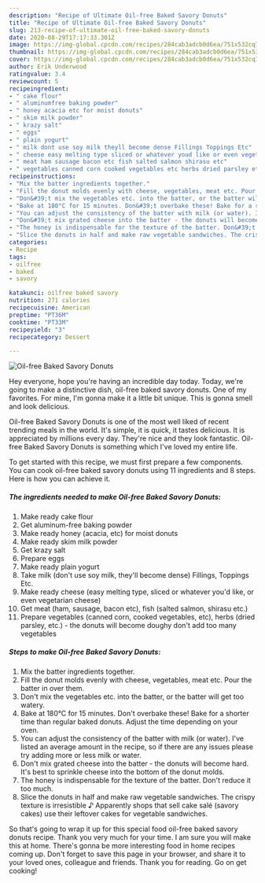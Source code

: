 ```yaml
---
description: "Recipe of Ultimate Oil-free Baked Savory Donuts"
title: "Recipe of Ultimate Oil-free Baked Savory Donuts"
slug: 213-recipe-of-ultimate-oil-free-baked-savory-donuts
date: 2020-08-29T17:17:33.301Z
image: https://img-global.cpcdn.com/recipes/284cab3adcb0d6ea/751x532cq70/oil-free-baked-savory-donuts-recipe-main-photo.jpg
thumbnail: https://img-global.cpcdn.com/recipes/284cab3adcb0d6ea/751x532cq70/oil-free-baked-savory-donuts-recipe-main-photo.jpg
cover: https://img-global.cpcdn.com/recipes/284cab3adcb0d6ea/751x532cq70/oil-free-baked-savory-donuts-recipe-main-photo.jpg
author: Erik Underwood
ratingvalue: 3.4
reviewcount: 5
recipeingredient:
- " cake flour"
- " aluminumfree baking powder"
- " honey acacia etc for moist donuts"
- " skim milk powder"
- " krazy salt"
- " eggs"
- " plain yogurt"
- " milk dont use soy milk theyll become dense Fillings Toppings Etc"
- " cheese easy melting type sliced or whatever youd like or even vegetarian cheese"
- " meat ham sausage bacon etc fish salted salmon shirasu etc"
- " vegetables canned corn cooked vegetables etc herbs dried parsley etc  the donuts will become doughy dont add too many vegetables"
recipeinstructions:
- "Mix the batter ingredients together."
- "Fill the donut molds evenly with cheese, vegetables, meat etc. Pour the batter in over them."
- "Don&#39;t mix the vegetables etc. into the batter, or the batter will get too watery."
- "Bake at 180°C for 15 minutes. Don&#39;t overbake these! Bake for a shorter time than regular baked donuts. Adjust the time depending on your oven."
- "You can adjust the consistency of the batter with milk (or water). I&#39;ve listed an average amount in the recipe, so if there are any issues please try adding more or less milk or water."
- "Don&#39;t mix grated cheese into the batter - the donuts will become hard. It&#39;s best to sprinkle cheese into the bottom of the donut molds."
- "The honey is indispensable for the texture of the batter. Don&#39;t reduce it too much."
- "Slice the donuts in half and make raw vegetable sandwiches. The crispy texture is irresistible ♪ Apparently shops that sell cake salé (savory cakes) use their leftover cakes for vegetable sandwiches."
categories:
- Recipe
tags:
- oilfree
- baked
- savory

katakunci: oilfree baked savory 
nutrition: 271 calories
recipecuisine: American
preptime: "PT36M"
cooktime: "PT33M"
recipeyield: "3"
recipecategory: Dessert

---
```



![Oil-free Baked Savory Donuts](https://img-global.cpcdn.com/recipes/284cab3adcb0d6ea/751x532cq70/oil-free-baked-savory-donuts-recipe-main-photo.jpg)

Hey everyone, hope you're having an incredible day today. Today, we're going to make a distinctive dish, oil-free baked savory donuts. One of my favorites. For mine, I'm gonna make it a little bit unique. This is gonna smell and look delicious.



Oil-free Baked Savory Donuts is one of the most well liked of recent trending meals in the world. It's simple, it is quick, it tastes delicious. It is appreciated by millions every day. They're nice and they look fantastic. Oil-free Baked Savory Donuts is something which I've loved my entire life.


To get started with this recipe, we must first prepare a few components. You can cook oil-free baked savory donuts using 11 ingredients and 8 steps. Here is how you can achieve it.

<!--inarticleads1-->

##### The ingredients needed to make Oil-free Baked Savory Donuts:

1. Make ready  cake flour
1. Get  aluminum-free baking powder
1. Make ready  honey (acacia, etc) for moist donuts
1. Make ready  skim milk powder
1. Get  krazy salt
1. Prepare  eggs
1. Make ready  plain yogurt
1. Take  milk (don&#39;t use soy milk, they&#39;ll become dense) Fillings, Toppings Etc.
1. Make ready  cheese (easy melting type, sliced or whatever you&#39;d like, or even vegetarian cheese)
1. Get  meat (ham, sausage, bacon etc), fish (salted salmon, shirasu etc.)
1. Prepare  vegetables (canned corn, cooked vegetables, etc), herbs (dried parsley, etc.) - the donuts will become doughy don&#39;t add too many vegetables




<!--inarticleads2-->

##### Steps to make Oil-free Baked Savory Donuts:

1. Mix the batter ingredients together.
1. Fill the donut molds evenly with cheese, vegetables, meat etc. Pour the batter in over them.
1. Don&#39;t mix the vegetables etc. into the batter, or the batter will get too watery.
1. Bake at 180°C for 15 minutes. Don&#39;t overbake these! Bake for a shorter time than regular baked donuts. Adjust the time depending on your oven.
1. You can adjust the consistency of the batter with milk (or water). I&#39;ve listed an average amount in the recipe, so if there are any issues please try adding more or less milk or water.
1. Don&#39;t mix grated cheese into the batter - the donuts will become hard. It&#39;s best to sprinkle cheese into the bottom of the donut molds.
1. The honey is indispensable for the texture of the batter. Don&#39;t reduce it too much.
1. Slice the donuts in half and make raw vegetable sandwiches. The crispy texture is irresistible ♪ Apparently shops that sell cake salé (savory cakes) use their leftover cakes for vegetable sandwiches.




So that's going to wrap it up for this special food oil-free baked savory donuts recipe. Thank you very much for your time. I am sure you will make this at home. There's gonna be more interesting food in home recipes coming up. Don't forget to save this page in your browser, and share it to your loved ones, colleague and friends. Thank you for reading. Go on get cooking!
